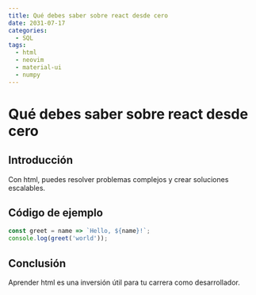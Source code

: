 ```yaml
---
title: Qué debes saber sobre react desde cero
date: 2031-07-17
categories:
  - SQL
tags:
  - html
  - neovim
  - material-ui
  - numpy
---
```


# Qué debes saber sobre react desde cero

## Introducción

Con html, puedes resolver problemas complejos y crear soluciones escalables.

## Código de ejemplo

```javascript
const greet = name => `Hello, ${name}!`;
console.log(greet('world'));
```

## Conclusión

Aprender html es una inversión útil para tu carrera como desarrollador.